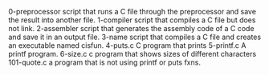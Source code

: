 0-preprocessor  script that runs a C file through the preprocessor and save the result into another file.
1-compiler  script that compiles a C file but does not link.
2-assembler  script that generates the assembly code of a C code and save it in an output file.
3-name  script that compiles a C file and creates an executable named cisfun.
4-puts.c  C program that prints
5-printf.c  A printf program.
6-size.c  c program that shows sizes of different characters
101-quote.c  a program that is not using printf or puts fxns.
